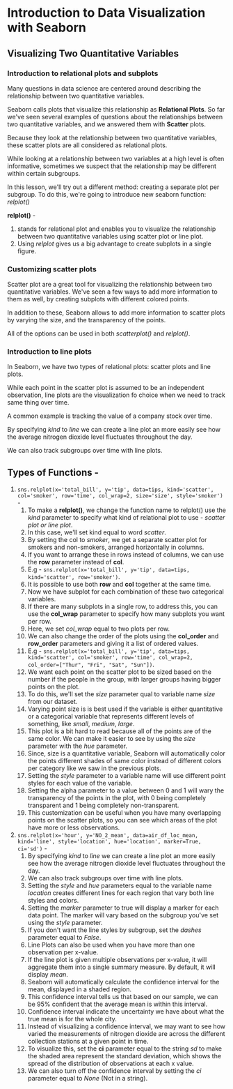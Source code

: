 # Introduction to Data Visualization with Seaborn

## Visualizing Two Quantitative Variables

### Introduction to relational plots and subplots

Many questions in data science are centered around describing the relationship between two quantitative variables.

Seaborn calls plots that visualize this relationship as **Relational Plots**. So far we've seen several examples of questions about the relationships between two quantitative variables, and we answered them with **Scatter** plots.

Because they look at the relationship between two quantitative variables, these scatter plots are all considered as relational plots.

While looking at a relationship between two variables at a high level is often informative, sometimes we suspect that the relationship may be different within certain subgroups.

In this lesson, we'll try out a different method: creating a separate plot per subgroup. To do this, we're going to introduce new seaborn function: _relplot()_

**relplot()** -

1. stands for relational plot and enables you to visualize the relationship between two quantitative variables using scatter plot or line plot.
2. Using _relplot_ gives us a big advantage to create subplots in a single figure.

### Customizing scatter plots

Scatter plot are a great tool for visualizing the relationship between two quantitative variables. We've seen a few ways to add more information to them as well, by creating subplots with different colored points.

In addition to these, Seaborn allows to add more information to scatter plots by varying the size, and the transparency of the points.

All of the options can be used in both _scatterplot()_ and _relplot()_.

### Introduction to line plots

In Seaborn, we have two types of relational plots: scatter plots and line plots.

While each point in the scatter plot is assumed to be an independent observation, line plots are the visualization fo choice when we need to track same thing over time.

A common example is tracking the value of a company stock over time.

By specifying _kind_ to _line_ we can create a line plot an more easily see how the average nitrogen dioxide level fluctuates throughout the day.

We can also track subgroups over time with line plots.

## Types of Functions -

1. `sns.relplot(x='total_bill', y='tip', data=tips, kind='scatter', col='smoker', row='time', col_wrap=2, size='size', style='smoker')` -
   1. To make a **relplot()**, we change the function name to relplot() use the _kind_ parameter to specify what kind of relational plot to use - _scatter plot or line plot_.
   2. In this case, we'll set kind equal to word _scatter_.
   3. By setting the col to _smoker_, we get a separate scatter plot for smokers and non-smokers, arranged horizontally in columns.
   4. If you want to arrange these in rows instead of columns, we can use the **row** parameter instead of **col**.
   5. E.g - `sns.relplot(x='total_bill', y='tip', data=tips, kind='scatter', row='smoker')`.
   6. It is possible to use both **row** and **col** together at the same time.
   7. Now we have subplot for each combination of these two categorical variables.
   8. If there are many subplots in a single row, to address this, you can use the **col_wrap** parameter to specify how many subplots you want per row.
   9. Here, we set _col_wrap_ equal to two plots per row.
   10. We can also change the order of the plots using the **col_order** and **row_order** parameters and giving it a list of ordered values.
   11. E.g - `sns.relplot(x='total_bill', y='tip', data=tips, kind='scatter', col='smoker', row='time', col_wrap=2, col_order=["Thur", "Fri", "Sat", "Sun"])`.
   12. We want each point on the scatter plot to be sized based on the number if the people in the group, with larger groups having bigger points on the plot.
   13. To do this, we'll set the _size_ parameter qual to variable name _size_ from our dataset.
   14. Varying point size is is best used if the variable is either quantitative or a categorical variable that represents different levels of something, like _small_, _medium_, _large_.
   15. This plot is a bit hard to read because all of the points are of the same color. We can make it easier to see by using the _size_ parameter with the _hue_ parameter.
   16. Since, size is a quantitative variable, Seaborn will automatically color the points different shades of same color instead of different colors per category like we saw in the previous plots.
   17. Setting the _style_ parameter to a variable name will use different point styles for each value of the variable.
   18. Setting the alpha parameter to a value between 0 and 1 will wary the transparency of the points in the plot, with 0 being completely transparent and 1 being completely non-transparent.
   19. This customization can be useful when you have many overlapping points on the scatter plots, so you can see which areas of the plot have more or less observations.
2. `sns.relplot(x='hour', y='NO_2_mean', data=air_df_loc_mean, kind='line', style='location', hue='location', marker=True, ci='sd')` -
   1. By specifying _kind_ to _line_ we can create a line plot an more easily see how the average nitrogen dioxide level fluctuates throughout the day.
   2. We can also track subgroups over time with line plots.
   3. Setting the _style_ and _hue_ parameters equal to the variable name _location_ creates different lines for each region that vary both line styles and colors.
   4. Setting the _marker_ parameter to true will display a marker for each data point. The marker will vary based on the subgroup you've set using the _style_ parameter.
   5. If you don't want the line styles by subgroup, set the _dashes_ parameter equal to _False_.
   6. Line Plots can also be used when you have more than one observation per x-value.
   7. If the line plot is given multiple observations per x-value, it will aggregate them into a single summary measure. By default, it will display _mean_.
   8. Seaborn will automatically calculate the confidence interval for the mean, displayed in a shaded region.
   9. This confidence interval tells us that based on our sample, we can be 95% confident that the average mean is within this interval.
   10. Confidence interval indicate the uncertainty we have about what the true mean is for the whole city.
   11. Instead of visualizing a confidence interval, we may want to see how varied the measurements of nitrogen dioxide are across the different collection stations at a given point in time.
   12. To visualize this, set the **ci** parameter equal to the string _sd_ to make the shaded area represent the standard deviation, which shows the spread of the distribution of observations at each x value.
   13. We can also turn off the confidence interval by setting the _ci_ parameter equal to _None_ (Not in a string).

